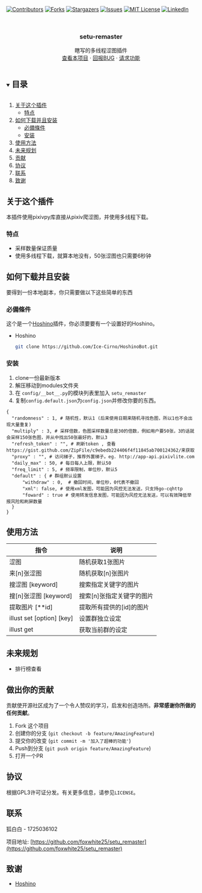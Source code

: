 [![Contributors][contributors-shield]][contributors-url]
[![Forks][forks-shield]][forks-url]
[![Stargazers][stars-shield]][stars-url]
[![Issues][issues-shield]][issues-url]
[![MIT License][license-shield]][license-url]
[![LinkedIn][linkedin-shield]][linkedin-url]



<!-- PROJECT LOGO -->
<br />
<p align="center">

  <h3 align="center">setu-remaster</h3>
  <p align="center">
    瞎写的多线程涩图插件
    <br />
    <a href="https://github.com/foxwhite25/setu-remaster">查看本项目</a>
    ·
    <a href="https://github.com/foxwhite25/setu-remaster/issues">回报BUG</a>
    ·
    <a href="https://github.com/foxwhite25/setu-remaster/issues">请求功能</a>
  </p>
</p>




<!-- 目录 -->
<details open="open">
  <summary><h2 style="display: inline-block">目录</h2></summary>
  <ol>
    <li>
      <a href="#关于这个插件">关于这个插件</a>
      <ul>
        <li><a href="#特点">特点</a></li>
      </ul>
    </li>
    <li>
      <a href="#如何下载并且安装">如何下载并且安装</a>
      <ul>
        <li><a href="#必備條件">必備條件</a></li>
        <li><a href="#安装">安装</a></li>
      </ul>
    </li>
    <li><a href="#使用方法">使用方法</a></li>
    <li><a href="#未来规划">未来规划</a></li>
    <li><a href="#贡献">贡献</a></li>
    <li><a href="#协议">协议</a></li>
    <li><a href="#联系">联系</a></li>
    <li><a href="#致谢">致谢</a></li>
  </ol>
</details>



<!-- 关于这个插件 -->
## 关于这个插件
本插件使用pixivpy库直接从pixiv爬涩图，并使用多线程下载。
### 特点

* 采样数量保证质量
* 使用多线程下载，就算本地没有，50张涩图也只需要6秒钟




<!-- 如何安装 -->
## 如何下载并且安装

要得到一份本地副本，你只需要做以下这些简单的东西

### 必備條件

这个是一个<a href="https://github.com/Ice-Cirno/HoshinoBot/">Hoshino</a>插件，你必须要要有一个设置好的Hoshino。
* Hoshino
  ```sh
  git clone https://github.com/Ice-Cirno/HoshinoBot.git
  ```
### 安装

1. clone一份最新版本
2. 解压移动到modules文件夹
3. 在 `config/__bot__.py`的模块列表里加入 `setu_remaster`
4. 复制`config.default.json`为`config.json`并修改你要的东西。
```
{
  "randomness" : 1, # 随机性，默认1 (后来使用日期来随机寻找色图，所以1也不会出现大量重复)
  "multiply" : 3, # 采样倍数，色图采样数量总是30的倍数，例如用户要50张，3的话就会采样150张色图，并从中找出50张最好的，默认3
  "refresh_token" : "", # 刷新token , 查看https://gist.github.com/ZipFile/c9ebedb224406f4f11845ab700124362/来获取
  "proxy" : "", # 访问梯子，推荐外置梯子。eg. http://app-api.pixivlite.com
  "daily_max" : 50, # 每日每人上限，默认50
  "freq_limit" : 5, # 频率限制，单位秒，默认5
  "default" : { # 群组默认设置
      "withdraw" : 0,  # 撤回时间，单位秒，0代表不撤回
      "xml": false, # 使用xml发图，可能因为风控无法发送，只支持go-cqhttp
      "foward" : true # 使用转发信息发图，可能因为风控无法发送，可以有效降低举报风险和刷屏数量
  }
}
```

<!-- USAGE EXAMPLES -->
## 使用方法

|指令|说明|
|-----|-----|
|涩图 |随机获取1张图片|
|来[n]张涩图 |随机获取[n]张图片|
|搜涩图 [keyword] |搜索指定关键字的图片|
|搜[n]张涩图 [keyword]|搜索[n]张指定关键字的图片|
|提取图片 [**id]|提取所有提供的[id]的图片|
|illust set [option] [key]|设置群独立设定|
|illust get |获取当前群的设定|



<!-- 未来规划 -->
## 未来规划
* 排行榜查看

<!-- 做出你的贡献 -->
## 做出你的贡献

贡献使开源社区成为了一个令人赞叹的学习，启发和创造场所。**非常感谢你所做的任何贡献**。

1. Fork 这个项目
2. 创建你的分支 (`git checkout -b feature/AmazingFeature`)
3. 提交你的改变 (`git commit -m '加入了超棒的功能'`)
4. Push到分支 (`git push origin feature/AmazingFeature`)
5. 打开一个PR



<!-- LICENSE -->
## 协议

根据GPL3许可证分发。有关更多信息，请参见`LICENSE`。



<!-- CONTACT -->
## 联系

狐白白 - 1725036102 

项目地址: [https://github.com/foxwhite25/setu_remaster](https://github.com/foxwhite25/setu_remaster)



<!-- ACKNOWLEDGEMENTS -->
## 致谢

* []()<a href="https://github.com/Ice-Cirno/HoshinoBot/">Hoshino</a>




<!-- MARKDOWN LINKS & IMAGES -->
<!-- https://www.markdownguide.org/basic-syntax/#reference-style-links -->
[contributors-shield]: https://img.shields.io/github/contributors/foxwhite25/setu_remaster.svg?style=for-the-badge
[contributors-url]: https://github.com/foxwhite25/setu_remaster/graphs/contributors
[forks-shield]: https://img.shields.io/github/forks/foxwhite25/setu_remaster.svg?style=for-the-badge
[forks-url]: https://github.com/foxwhite25/setu_remaster/network/members
[stars-shield]: https://img.shields.io/github/stars/foxwhite25/setu_remaster.svg?style=for-the-badge
[stars-url]: https://github.com/foxwhite25/setu_remaster/stargazers
[issues-shield]: https://img.shields.io/github/issues/foxwhite25/setu_remaster.svg?style=for-the-badge
[issues-url]: https://github.com/foxwhite25/setu_remaster/issues
[license-shield]: https://img.shields.io/github/license/foxwhite25/setu_remaster.svg?style=for-the-badge
[license-url]: https://github.com/foxwhite25/setu_remaster/blob/master/LICENSE
[linkedin-shield]: https://img.shields.io/badge/-LinkedIn-black.svg?style=for-the-badge&logo=linkedin&colorB=555
[linkedin-url]: https://linkedin.com/in/foxwhite25
